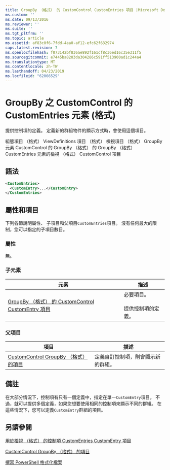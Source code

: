 ```yaml
---
title: GroupBy （格式） 的 CustomControl CustomEntries 項目 |Microsoft Docs
ms.custom: ''
ms.date: 09/13/2016
ms.reviewer: ''
ms.suite: ''
ms.tgt_pltfrm: ''
ms.topic: article
ms.assetid: af83c0f6-7fdd-4aa0-af12-efc62f632974
caps.latest.revision: 7
ms.openlocfilehash: f073142bf836ae892f161cf8c36ed16c35e311f5
ms.sourcegitcommit: e7445ba8203da304286c591ff513900ad1c244a4
ms.translationtype: MT
ms.contentlocale: zh-TW
ms.lasthandoff: 04/23/2019
ms.locfileid: "62066529"
---
```

# <a name="customentries-element-for-customcontrol-for-groupby-format"></a>GroupBy 之 CustomControl 的 CustomEntries 元素 (格式)

提供控制項的定義。 定義新的群組物件的顯示方式時，會使用這個項目。

組態項目 （格式） ViewDefinitions 項目 （格式） 檢視項目 （格式） GroupBy 元素 CustomControl 的 GroupBy （格式） 的 GroupBy （格式） CustomEntries 元素的檢視 （格式） CustomControl 項目

## <a name="syntax"></a>語法

```xml
<CustomEntries>
  <CustomEntry>...</CustomEntry>
</CustomEntries>
```

## <a name="attributes-and-elements"></a>屬性和項目

下列各節說明屬性、 子項目和父項目`CustomEntries`項目。 沒有任何最大的限制，您可以指定的子項目數目。

### <a name="attributes"></a>屬性

無。

### <a name="child-elements"></a>子元素

|元素|描述|
|-------------|-----------------|
|[GroupBy （格式） 的 CustomControl CustomEntry 項目](./customentry-element-for-customcontrol-for-groupby-format.md)|必要項目。<br /><br /> 提供控制項的定義。|

### <a name="parent-elements"></a>父項目

|項目|描述|
|-------------|-----------------|
|[CustomControl GroupBy （格式） 的項目](./customcontrol-element-for-groupby-format.md)|定義自訂控制項，則會顯示新的群組。|

## <a name="remarks"></a>備註

在大部分情況下，控制項有只有一個定義中，指定在單一`CustomEntry`項目。 不過，就可以提供多個定義，如果您想要使用相同的控制項來顯示不同的群組。 在這些情況下，您可以定義`CustomEntry`群組的項目。

## <a name="see-also"></a>另請參閱

[用於檢視 （格式） 的控制項 CustomEntries CustomEntry 項目](./customentry-element-for-customentries-for-controls-for-view-format.md)

[CustomControl GroupBy （格式） 的項目](./customcontrol-element-for-groupby-format.md)

[撰寫 PowerShell 格式化檔案](./writing-a-powershell-formatting-file.md)
